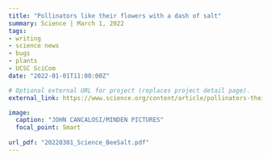 ```yaml
---
title: "Pollinators like their flowers with a dash of salt"
summary: Science | March 1, 2022
tags:
- writing
- science news
- bugs
- plants
- UCSC SciCom
date: "2022-01-01T11:00:00Z"

# Optional external URL for project (replaces project detail page).
external_link: https://www.science.org/content/article/pollinators-their-flowers-dash-salt

image:
  caption: "JOHN CANCALOSI/MINDEN PICTURES"
  focal_point: Smart
  
url_pdf: "20220301_Science_BeeSalt.pdf"
---
```

